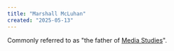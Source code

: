 ```yaml
---
title: "Marshall McLuhan"
created: "2025-05-13"
---
```


Commonly referred to as "the father of [Media Studies]([[N-000_004]])".
